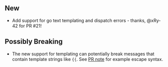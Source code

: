 ## New
- Add support for go text templating and dispatch errors - thanks, @xRy-42 for PR #21!

## Possibly Breaking
- The new support for templating can potentially break messages that contain template strings like `{{`. See [PR note](https://github.com/DRuggeri/alertmanager_gotify_bridge/pull/21#discussion_r958104914) for example escape syntax.
